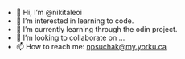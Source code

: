 - 👋 Hi, I’m @nikitaleoi
- 👀 I’m interested in learning to code.
- 🌱 I’m currently learning through the odin project.
- 💞️ I’m looking to collaborate on ...
- 📫 How to reach me: npsuchak@my.yorku.ca

<!---
nikitaleoi/nikitaleoi is a ✨ special ✨ repository because its `README.md` (this file) appears on your GitHub profile.
You can click the Preview link to take a look at your changes.
--->
